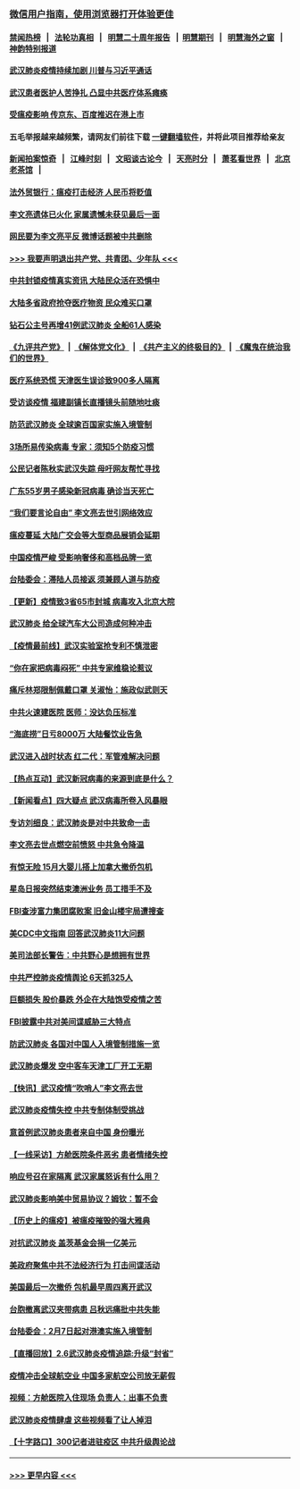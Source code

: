 ### [微信用户指南，使用浏览器打开体验更佳](https://github.com/gfw-breaker/banned-news1/blob/master/indexes/wechat-guide.md?t=0)
#### [禁闻热榜](热点新闻.md?t=0)  &nbsp;&nbsp;|&nbsp;&nbsp; [法轮功真相](https://github.com/gfw-breaker/truth/blob/master/README.md?t=0) &nbsp;&nbsp;|&nbsp;&nbsp; [明慧二十周年报告](https://github.com/gfw-breaker/mh-reports/blob/master/README.md?t=0) &nbsp;&nbsp;|&nbsp;&nbsp;[明慧期刊](https://github.com/gfw-breaker/mh-qikan) &nbsp;&nbsp;|&nbsp;&nbsp; [明慧海外之窗](https://github.com/gfw-breaker/mh-news/blob/master/README.md?t=0) &nbsp;&nbsp;|&nbsp;&nbsp; [神韵特别报道](https://github.com/gfw-breaker/mh-news/blob/master/shenyun.md?t=0)
#### [武汉肺炎疫情持续加剧 川普与习近平通话](../pages/nsc413/n11851613.md?t=02072022) 
#### [武汉患者医护人苦挣扎 凸显中共医疗体系瘫痪](../pages/nsc413/n11850083.md?t=02072022) 
#### [受瘟疫影响 传京东、百度推迟在港上市](../pages/nsc413/n11851409.md?t=02072022) 
#### 五毛举报越来越频繁，请网友们前往下载 [一键翻墙软件](https://github.com/gfw-breaker/ssr-accounts)，并将此项目推荐给亲友
#### [新闻拍案惊奇](https://github.com/gfw-breaker/banned-news1/blob/master/pages/link4.md) &nbsp;&nbsp;|&nbsp;&nbsp; [江峰时刻](https://github.com/gfw-breaker/banned-news1/blob/master/pages/link4.md) &nbsp;&nbsp;|&nbsp;&nbsp; [文昭谈古论今](https://github.com/gfw-breaker/banned-news1/blob/master/pages/link4.md) &nbsp;&nbsp;|&nbsp;&nbsp; [天亮时分](https://github.com/gfw-breaker/banned-news1/blob/master/pages/link4.md) &nbsp;&nbsp;|&nbsp;&nbsp; [萧茗看世界](https://github.com/gfw-breaker/banned-news1/blob/master/pages/link4.md) &nbsp;&nbsp;|&nbsp;&nbsp; [北京老茶馆](https://github.com/gfw-breaker/banned-news1/blob/master/pages/link4.md) &nbsp;&nbsp;|&nbsp;&nbsp; 
#### [法外贸银行：瘟疫打击经济 人民币将贬值](../pages/nsc413/n11850538.md?t=02072022) 
#### [李文亮遗体已火化 家属遗憾未获见最后一面](../pages/nsc413/n11851128.md?t=02072022) 
#### [网民要为李文亮平反 微博话题被中共删除](../pages/nsc413/n11851177.md?t=02072022) 
#### [>>> 我要声明退出共产党、共青团、少年队 <<<](https://github.com/begood0513/goodnews/blob/master/quit/letter.md) 
#### [中共封锁疫情真实资讯 大陆民众活在恐惧中](../pages/nsc413/n11850699.md?t=02072022) 
#### [大陆多省政府抢夺医疗物资 民众难买口罩](../pages/nsc413/n11851017.md?t=02072022) 
#### [钻石公主号再增41例武汉肺炎 全船61人感染](../pages/nsc413/n11850401.md?t=02072022) 
#### [《九评共产党》](https://github.com/begood0513/9ping.md/blob/master/README.md) &nbsp;|&nbsp; [《解体党文化》](../../../../jtdwh.md/blob/master/README.md)  &nbsp;|&nbsp; [《共产主义的终极目的》](../../../../gczydzjmd.md/blob/master/README.md) &nbsp;|&nbsp; [《魔鬼在统治我们的世界》](../../../../mgztzwmdsj.md/blob/master/README.md) 
#### [医疗系统恐慌 天津医生误诊致900多人隔离](../pages/nsc413/n11850609.md?t=02072022) 
#### [受访谈疫情 福建副镇长直播镜头前随地吐痰](../pages/nsc413/n11850758.md?t=02072022) 
#### [防范武汉肺炎 全球逾百国家实施入境管制](../pages/nsc413/n11850557.md?t=02072022) 
#### [3场所易传染病毒 专家：须知5个防疫习惯](../pages/nsc413/n11849662.md?t=02072022) 
#### [公民记者陈秋实武汉失踪 母吁网友帮忙寻找](../pages/nsc413/n11850638.md?t=02072022) 
#### [广东55岁男子感染新冠病毒 确诊当天死亡](../pages/nsc413/n11850590.md?t=02072022) 
#### [“我们要言论自由” 李文亮去世引网络效应](../pages/nsc413/n11850484.md?t=02072022) 
#### [瘟疫蔓延 大陆广交会等大型商品展销会延期](../pages/nsc413/n11850521.md?t=02072022) 
#### [中国疫情严峻 受影响奢侈和高档品牌一览](../pages/nsc413/n11850319.md?t=02072022) 
#### [台陆委会：滞陆人员接返 须兼顾人道与防疫](../pages/nsc413/n11850414.md?t=02072022) 
#### [【更新】疫情致3省65市封城 病毒攻入北京大院](../pages/nsc413/n11801312.md?t=02072022) 
#### [武汉肺炎 给全球汽车大公司造成何种冲击](../pages/nsc413/n11850056.md?t=02072022) 
#### [【疫情最前线】武汉实验室抢专利不慎泄密](../pages/nsc413/n11850310.md?t=02072022) 
#### [“你在家把病毒闷死” 中共专家维稳论惹议](../pages/nsc413/n11850048.md?t=02072022) 
#### [痛斥林郑限制佩戴口罩 关淑怡：施政似武则天](../pages/nsc413/n11849645.md?t=02072022) 
#### [中共火速建医院 医师：没达负压标准](../pages/nsc413/n11848938.md?t=02072022) 
#### [“海底捞”日亏8000万 大陆餐饮业告急](../pages/nsc413/n11850010.md?t=02072022) 
#### [武汉进入战时状态 红二代：军管难解决问题](../pages/nsc413/n11849976.md?t=02072022) 
#### [【热点互动】武汉新冠病毒的来源到底是什么？](../pages/nsc413/n11849749.md?t=02072022) 
#### [【新闻看点】四大疑点 武汉病毒所卷入风暴眼](../pages/nsc413/n11849608.md?t=02072022) 
#### [专访刘细良：武汉肺炎是对中共致命一击](../pages/nsc413/n11849934.md?t=02072022) 
#### [李文亮去世点燃空前愤怒 中共急令降温](../pages/nsc413/n11849864.md?t=02072022) 
#### [有惊无险 15月大婴儿搭上加拿大撤侨包机](../pages/nsc413/n11849698.md?t=02072022) 
#### [星岛日报突然结束澳洲业务 员工措手不及](../pages/nsc413/n11849722.md?t=02072022) 
#### [FBI查涉富力集团腐败案 旧金山楼宇局遭搜查](../pages/nsc413/n11848419.md?t=02072022) 
#### [美CDC中文指南 回答武汉肺炎11大问题](../pages/nsc413/n11849703.md?t=02072022) 
#### [美司法部长警告：中共野心是想拥有世界](../pages/nsc413/n11849769.md?t=02072022) 
#### [中共严控肺炎疫情舆论 6天抓325人](../pages/nsc413/n11849529.md?t=02072022) 
#### [巨额损失 股价暴跌 外企在大陆饱受疫情之苦](../pages/nsc413/n11849651.md?t=02072022) 
#### [FBI披露中共对美间谍威胁三大特点](../pages/nsc413/n11849700.md?t=02072022) 
#### [防武汉肺炎 各国对中国人入境管制措施一览](../pages/nsc413/n11838726.md?t=02072022) 
#### [武汉肺炎爆发 空中客车天津工厂开工无期](../pages/nsc413/n11849634.md?t=02072022) 
#### [【快讯】武汉疫情“吹哨人”李文亮去世](../pages/nsc413/n11849459.md?t=02072022) 
#### [武汉肺炎疫情失控 中共专制体制受挑战](../pages/nsc413/n11849457.md?t=02072022) 
#### [意首例武汉肺炎患者来自中国 身份曝光](../pages/nsc413/n11849454.md?t=02072022) 
#### [【一线采访】方舱医院条件恶劣 患者情绪失控](../pages/nsc413/n11848910.md?t=02072022) 
#### [响应号召在家隔离 武汉家属怒诉有什么用？](../pages/nsc413/n11849412.md?t=02072022) 
#### [武汉肺炎影响美中贸易协议？姆钦：暂不会](../pages/nsc413/n11849497.md?t=02072022) 
#### [【历史上的瘟疫】被瘟疫摧毁的强大雅典](../pages/nsc413/n11849036.md?t=02072022) 
#### [对抗武汉肺炎 盖茨基金会捐一亿美元](../pages/nsc413/n11848953.md?t=02072022) 
#### [美政府聚焦中共不法经济行为 打击间谍活动](../pages/nsc413/n11849322.md?t=02072022) 
#### [美国最后一次撤侨 包机最早周四离开武汉](../pages/nsc413/n11849395.md?t=02072022) 
#### [台胞撤离武汉夹带病患 吕秋远痛批中共失能](../pages/nsc413/n11849153.md?t=02072022) 
#### [台陆委会：2月7日起对港澳实施入境管制](../pages/nsc413/n11848681.md?t=02072022) 
#### [【直播回放】2.6武汉肺炎疫情追踪:升级“封省”](../pages/nsc413/n11848948.md?t=02072022) 
#### [疫情冲击全球航空业 中国多家航空公司放无薪假](../pages/nsc413/n11849188.md?t=02072022) 
#### [视频：方舱医院入住现场 负责人：出事不负责](../pages/nsc413/n11845312.md?t=02072022) 
#### [武汉肺炎疫情肆虐 这些视频看了让人掉泪](../pages/nsc413/n11848904.md?t=02072022) 
#### [【十字路口】300记者进驻疫区 中共升级舆论战](../pages/nsc413/n11847578.md?t=02072022) 

----
#### [ >>> 更早内容 <<< ](../indexes/nsc413-earlier.md)
